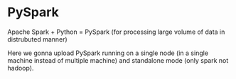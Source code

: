 # PySpark

Apache Spark + Python = PySpark (for processing large volume of data in distrubuted manner)

Here we gonna upload PySpark running on a single node (in a single machine instead of multiple machine) and standalone mode (only spark not hadoop).

